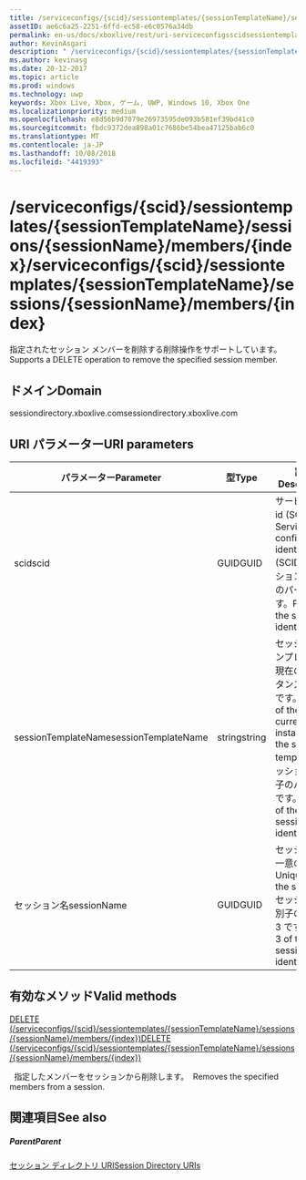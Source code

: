 ```yaml
---
title: /serviceconfigs/{scid}/sessiontemplates/{sessionTemplateName}/sessions/{sessionName}/members/{index}
assetID: ae6c6a25-2251-6ffd-ec58-e6c0576a34db
permalink: en-us/docs/xboxlive/rest/uri-serviceconfigsscidsessiontemplatessessiontemplatenamesessionnamemembersindex.html
author: KevinAsgari
description: " /serviceconfigs/{scid}/sessiontemplates/{sessionTemplateName}/sessions/{sessionName}/members/{index}"
ms.author: kevinasg
ms.date: 20-12-2017
ms.topic: article
ms.prod: windows
ms.technology: uwp
keywords: Xbox Live, Xbox, ゲーム, UWP, Windows 10, Xbox One
ms.localizationpriority: medium
ms.openlocfilehash: e8d56b9d7079e26973595de093b581ef39bd41c0
ms.sourcegitcommit: fbdc9372dea898a01c7686be54bea47125bab6c0
ms.translationtype: MT
ms.contentlocale: ja-JP
ms.lasthandoff: 10/08/2018
ms.locfileid: "4419393"
---
```

# <a name="serviceconfigsscidsessiontemplatessessiontemplatenamesessionssessionnamemembersindex"></a><span data-ttu-id="cc4a6-104">/serviceconfigs/{scid}/sessiontemplates/{sessionTemplateName}/sessions/{sessionName}/members/{index}</span><span class="sxs-lookup"><span data-stu-id="cc4a6-104">/serviceconfigs/{scid}/sessiontemplates/{sessionTemplateName}/sessions/{sessionName}/members/{index}</span></span>
<span data-ttu-id="cc4a6-105">指定されたセッション メンバーを削除する削除操作をサポートしています。</span><span class="sxs-lookup"><span data-stu-id="cc4a6-105">Supports a DELETE operation to remove the specified session member.</span></span>
<a id="ID4EO"></a>


## <a name="domain"></a><span data-ttu-id="cc4a6-106">ドメイン</span><span class="sxs-lookup"><span data-stu-id="cc4a6-106">Domain</span></span>
<span data-ttu-id="cc4a6-107">sessiondirectory.xboxlive.com</span><span class="sxs-lookup"><span data-stu-id="cc4a6-107">sessiondirectory.xboxlive.com</span></span>  
<a id="ID4ET"></a>


## <a name="uri-parameters"></a><span data-ttu-id="cc4a6-108">URI パラメーター</span><span class="sxs-lookup"><span data-stu-id="cc4a6-108">URI parameters</span></span>

| <span data-ttu-id="cc4a6-109">パラメーター</span><span class="sxs-lookup"><span data-stu-id="cc4a6-109">Parameter</span></span>| <span data-ttu-id="cc4a6-110">型</span><span class="sxs-lookup"><span data-stu-id="cc4a6-110">Type</span></span>| <span data-ttu-id="cc4a6-111">説明</span><span class="sxs-lookup"><span data-stu-id="cc4a6-111">Description</span></span>|
| --- | --- | --- |
| <span data-ttu-id="cc4a6-112">scid</span><span class="sxs-lookup"><span data-stu-id="cc4a6-112">scid</span></span>| <span data-ttu-id="cc4a6-113">GUID</span><span class="sxs-lookup"><span data-stu-id="cc4a6-113">GUID</span></span>| <span data-ttu-id="cc4a6-114">サービス構成 id (SCID)。</span><span class="sxs-lookup"><span data-stu-id="cc4a6-114">Service configuration identifier (SCID).</span></span> <span data-ttu-id="cc4a6-115">セッション識別子のパート 1 です。</span><span class="sxs-lookup"><span data-stu-id="cc4a6-115">Part 1 of the session identifier.</span></span>|
| <span data-ttu-id="cc4a6-116">sessionTemplateName</span><span class="sxs-lookup"><span data-stu-id="cc4a6-116">sessionTemplateName</span></span>| <span data-ttu-id="cc4a6-117">string</span><span class="sxs-lookup"><span data-stu-id="cc4a6-117">string</span></span>| <span data-ttu-id="cc4a6-118">セッション テンプレートの現在のインスタンスの名前です。</span><span class="sxs-lookup"><span data-stu-id="cc4a6-118">Name of the current instance of the session template.</span></span> <span data-ttu-id="cc4a6-119">セッション識別子のパート 2 です。</span><span class="sxs-lookup"><span data-stu-id="cc4a6-119">Part 2 of the session identifier.</span></span>|
| <span data-ttu-id="cc4a6-120">セッション名</span><span class="sxs-lookup"><span data-stu-id="cc4a6-120">sessionName</span></span>| <span data-ttu-id="cc4a6-121">GUID</span><span class="sxs-lookup"><span data-stu-id="cc4a6-121">GUID</span></span>| <span data-ttu-id="cc4a6-122">セッションの一意の ID。</span><span class="sxs-lookup"><span data-stu-id="cc4a6-122">Unique ID of the session.</span></span> <span data-ttu-id="cc4a6-123">セッション識別子のパート 3 です。</span><span class="sxs-lookup"><span data-stu-id="cc4a6-123">Part 3 of the session identifier.</span></span>|

<a id="ID4EDC"></a>


## <a name="valid-methods"></a><span data-ttu-id="cc4a6-124">有効なメソッド</span><span class="sxs-lookup"><span data-stu-id="cc4a6-124">Valid methods</span></span>

[<span data-ttu-id="cc4a6-125">DELETE (/serviceconfigs/{scid}/sessiontemplates/{sessionTemplateName}/sessions/{sessionName}/members/{index})</span><span class="sxs-lookup"><span data-stu-id="cc4a6-125">DELETE (/serviceconfigs/{scid}/sessiontemplates/{sessionTemplateName}/sessions/{sessionName}/members/{index})</span></span>](uri-serviceconfigsscidsessiontemplatessessiontemplatenamesessionnamemembersindexdelete.md)

<span data-ttu-id="cc4a6-126">&nbsp;&nbsp;指定したメンバーをセッションから削除します。</span><span class="sxs-lookup"><span data-stu-id="cc4a6-126">&nbsp;&nbsp;Removes the specified members from a session.</span></span>

<a id="ID4ENC"></a>


## <a name="see-also"></a><span data-ttu-id="cc4a6-127">関連項目</span><span class="sxs-lookup"><span data-stu-id="cc4a6-127">See also</span></span>

<a id="ID4EPC"></a>


##### <a name="parent"></a><span data-ttu-id="cc4a6-128">Parent</span><span class="sxs-lookup"><span data-stu-id="cc4a6-128">Parent</span></span>

[<span data-ttu-id="cc4a6-129">セッション ディレクトリ URI</span><span class="sxs-lookup"><span data-stu-id="cc4a6-129">Session Directory URIs</span></span>](atoc-reference-sessiondirectory.md)

